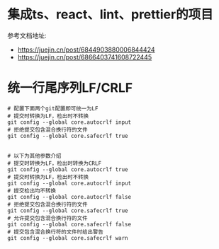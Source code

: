 # 集成ts、react、lint、prettier的项目  

参考文档地址: 
* https://juejin.cn/post/6844903880006844424
* https://juejin.cn/post/6866403741608722445

# 统一行尾序列LF/CRLF
```shell
# 配置下面两个git配置即可统一为LF
# 提交时转换为LF，检出时不转换
git config --global core.autocrlf input
# 拒绝提交包含混合换行符的文件
git config --global core.safecrlf true


# 以下为其他参数介绍
# 提交时转换为LF，检出时转换为CRLF
git config --global core.autocrlf true
# 提交时转换为LF，检出时不转换
git config --global core.autocrlf input
# 提交检出均不转换
git config --global core.autocrlf false
# 拒绝提交包含混合换行符的文件
git config --global core.safecrlf true
# 允许提交包含混合换行符的文件
git config --global core.safecrlf false
# 提交包含混合换行符的文件时给出警告
git config --global core.safecrlf warn
```